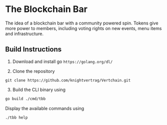 # The Blockchain Bar 

The idea of a blockchain bar with a community powered spin. Tokens give more power to members, including voting rights on new events, menu items and infrastructure.

## Build Instructions

1. Download and install go `https://golang.org/dl/`

2. Clone the repository

```
git clone https://github.com/knightvertrag/Vertchain.git
```

3. Build the CLI binary using 

```bash
go build ./cmd/tbb
```

Display the available commands using 

```bash
./tbb help
```